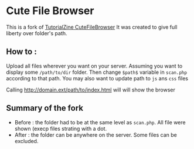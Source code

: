 # Cute File Browser

This is a fork of [TutorialZine CuteFileBrowser](http://tutorialzine.com/2014/09/cute-file-browser-jquery-ajax-php/)
It was created to give full liberty over folder's path.

## How to :
Upload all files wherever you want on your server. 
Assuming you want to display some `/path/to/dir` folder. Then change `$path$` variable in `scan.php` according to that path.
You may also want to update path to `js` ans `css` files

Calling http://domain.ext/path/to/index.html will will show the browser

## Summary of the fork
* Before : the folder had to be at the same level as `scan.php`. All file were shown (execp files strating with a dot.
* After : the folder can be anywhere on the server. Some files can be excluded.
